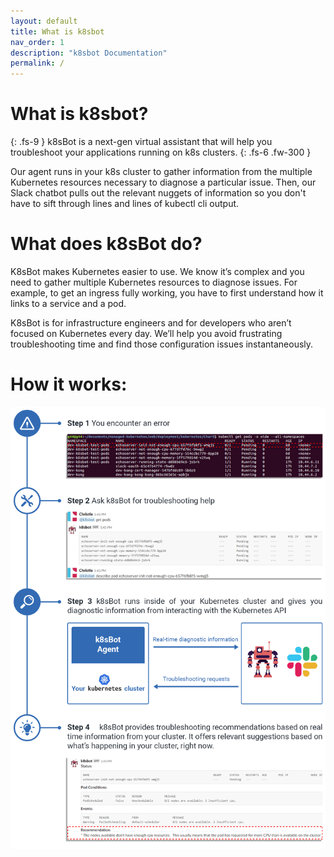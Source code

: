 ```yaml
---
layout: default
title: What is k8sbot
nav_order: 1
description: "k8sbot Documentation"
permalink: /
---
```


# What is k8sbot?
{: .fs-9 }
k8sBot is a next-gen virtual assistant that will help you troubleshoot your applications running on k8s clusters.
{: .fs-6 .fw-300 }

Our agent runs in your k8s cluster to gather information from the multiple Kubernetes resources necessary to diagnose a particular issue. Then, our Slack chatbot pulls out the relevant nuggets of information so you don't have to sift through lines and lines of kubectl cli output.

# What does k8sBot do?
K8sBot makes Kubernetes easier to use. We know it’s complex and you need to gather multiple Kubernetes resources to diagnose issues. For example, to get an ingress fully working, you have to first understand how it links to a service and a pod.


K8sBot is for infrastructure engineers and for developers who aren’t focused on Kubernetes every day. We’ll help you avoid frustrating troubleshooting time and find those configuration issues instantaneously.

# How it works:

![](/assets/images/Workflow-desktop.png)
